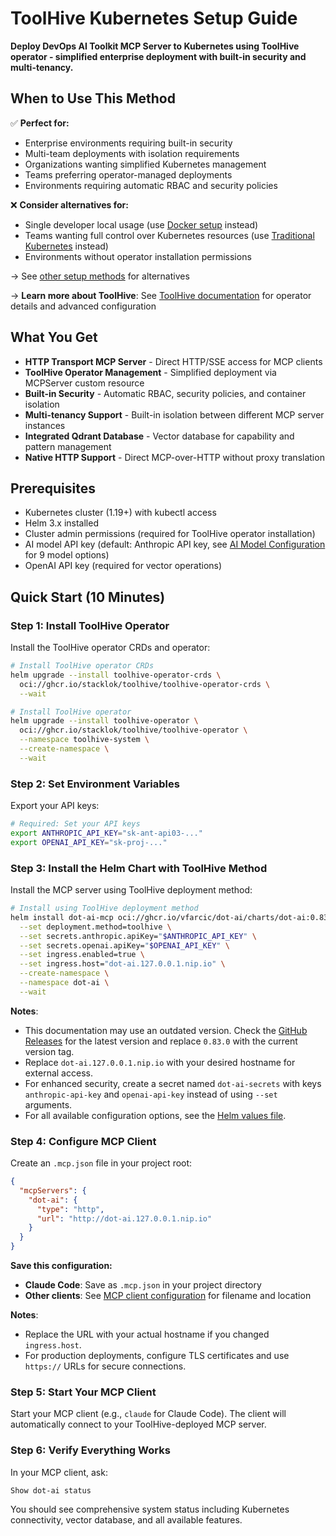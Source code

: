 # ToolHive Kubernetes Setup Guide

**Deploy DevOps AI Toolkit MCP Server to Kubernetes using ToolHive operator - simplified enterprise deployment with built-in security and multi-tenancy.**

## When to Use This Method

✅ **Perfect for:**
- Enterprise environments requiring built-in security
- Multi-team deployments with isolation requirements
- Organizations wanting simplified Kubernetes management
- Teams preferring operator-managed deployments
- Environments requiring automatic RBAC and security policies

❌ **Consider alternatives for:**
- Single developer local usage (use [Docker setup](docker-setup.md) instead)
- Teams wanting full control over Kubernetes resources (use [Traditional Kubernetes](kubernetes-setup.md) instead)
- Environments without operator installation permissions

→ See [other setup methods](../mcp-setup.md#setup-methods) for alternatives

→ **Learn more about ToolHive**: See [ToolHive documentation](https://docs.stacklok.com/toolhive) for operator details and advanced configuration

## What You Get

- **HTTP Transport MCP Server** - Direct HTTP/SSE access for MCP clients 
- **ToolHive Operator Management** - Simplified deployment via MCPServer custom resource
- **Built-in Security** - Automatic RBAC, security policies, and container isolation
- **Multi-tenancy Support** - Built-in isolation between different MCP server instances
- **Integrated Qdrant Database** - Vector database for capability and pattern management
- **Native HTTP Support** - Direct MCP-over-HTTP without proxy translation

## Prerequisites

- Kubernetes cluster (1.19+) with kubectl access
- Helm 3.x installed
- Cluster admin permissions (required for ToolHive operator installation)
- AI model API key (default: Anthropic API key, see [AI Model Configuration](../mcp-setup.md#ai-model-configuration) for 9 model options)
- OpenAI API key (required for vector operations)

## Quick Start (10 Minutes)

### Step 1: Install ToolHive Operator

Install the ToolHive operator CRDs and operator:

```bash
# Install ToolHive operator CRDs
helm upgrade --install toolhive-operator-crds \
  oci://ghcr.io/stacklok/toolhive/toolhive-operator-crds \
  --wait

# Install ToolHive operator
helm upgrade --install toolhive-operator \
  oci://ghcr.io/stacklok/toolhive/toolhive-operator \
  --namespace toolhive-system \
  --create-namespace \
  --wait
```

### Step 2: Set Environment Variables

Export your API keys:

```bash
# Required: Set your API keys
export ANTHROPIC_API_KEY="sk-ant-api03-..."
export OPENAI_API_KEY="sk-proj-..."
```

### Step 3: Install the Helm Chart with ToolHive Method

Install the MCP server using ToolHive deployment method:

```bash
# Install using ToolHive deployment method
helm install dot-ai-mcp oci://ghcr.io/vfarcic/dot-ai/charts/dot-ai:0.83.0 \
  --set deployment.method=toolhive \
  --set secrets.anthropic.apiKey="$ANTHROPIC_API_KEY" \
  --set secrets.openai.apiKey="$OPENAI_API_KEY" \
  --set ingress.enabled=true \
  --set ingress.host="dot-ai.127.0.0.1.nip.io" \
  --create-namespace \
  --namespace dot-ai \
  --wait
```

**Notes**: 
- This documentation may use an outdated version. Check the [GitHub Releases](https://github.com/vfarcic/dot-ai/releases) for the latest version and replace `0.83.0` with the current version tag.
- Replace `dot-ai.127.0.0.1.nip.io` with your desired hostname for external access.
- For enhanced security, create a secret named `dot-ai-secrets` with keys `anthropic-api-key` and `openai-api-key` instead of using `--set` arguments.
- For all available configuration options, see the [Helm values file](https://github.com/vfarcic/dot-ai/blob/main/charts/values.yaml).

### Step 4: Configure MCP Client

Create an `.mcp.json` file in your project root:

```json
{
  "mcpServers": {
    "dot-ai": {
      "type": "http",
      "url": "http://dot-ai.127.0.0.1.nip.io"
    }
  }
}
```

**Save this configuration:**
- **Claude Code**: Save as `.mcp.json` in your project directory
- **Other clients**: See [MCP client configuration](../mcp-setup.md#mcp-client-compatibility) for filename and location

**Notes**:
- Replace the URL with your actual hostname if you changed `ingress.host`.
- For production deployments, configure TLS certificates and use `https://` URLs for secure connections.

### Step 5: Start Your MCP Client

Start your MCP client (e.g., `claude` for Claude Code). The client will automatically connect to your ToolHive-deployed MCP server.

### Step 6: Verify Everything Works

In your MCP client, ask:
```
Show dot-ai status
```

You should see comprehensive system status including Kubernetes connectivity, vector database, and all available features.
